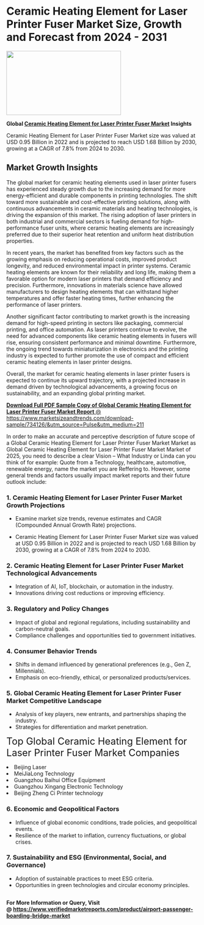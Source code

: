 <H1>Ceramic Heating Element for Laser Printer Fuser Market Size, Growth and Forecast from 2024 - 2031</H1><img class="aligncenter size-medium wp-image-584254" src="https://thirdeyenews.in/wp-content/uploads/2024/09/Global-Market-Research-300x168.jpeg" alt="" width="300" height="168" /><p><strong>Global&nbsp;<a href="https://www.marketsizeandtrends.com/download-sample/734126/&amp;utm_source=Pulse&amp;utm_medium=211">Ceramic Heating Element for Laser Printer Fuser Market</a> Insights</strong></p><p>Ceramic Heating Element for Laser Printer Fuser Market size was valued at USD 0.95 Billion in 2022 and is projected to reach USD 1.68 Billion by 2030, growing at a CAGR of 7.8% from 2024 to 2030.</p><p><h2>Market Growth Insights</h2> <p>The global market for ceramic heating elements used in laser printer fusers has experienced steady growth due to the increasing demand for more energy-efficient and durable components in printing technologies. The shift toward more sustainable and cost-effective printing solutions, along with continuous advancements in ceramic materials and heating technologies, is driving the expansion of this market. The rising adoption of laser printers in both industrial and commercial sectors is fueling demand for high-performance fuser units, where ceramic heating elements are increasingly preferred due to their superior heat retention and uniform heat distribution properties.</p> <p><a href="download-sample-link"></a></p> <p>In recent years, the market has benefited from key factors such as the growing emphasis on reducing operational costs, improved product longevity, and reduced environmental impact in printer systems. Ceramic heating elements are known for their reliability and long life, making them a favorable option for modern laser printers that demand efficiency and precision. Furthermore, innovations in materials science have allowed manufacturers to design heating elements that can withstand higher temperatures and offer faster heating times, further enhancing the performance of laser printers.</p> <p>Another significant factor contributing to market growth is the increasing demand for high-speed printing in sectors like packaging, commercial printing, and office automation. As laser printers continue to evolve, the need for advanced components like ceramic heating elements in fusers will rise, ensuring consistent performance and minimal downtime. Furthermore, the ongoing trend towards miniaturization in electronics and the printing industry is expected to further promote the use of compact and efficient ceramic heating elements in laser printer designs.</p> <p>Overall, the market for ceramic heating elements in laser printer fusers is expected to continue its upward trajectory, with a projected increase in demand driven by technological advancements, a growing focus on sustainability, and an expanding global printing market.</p> <p><a href="get-more-link"></p><p><span class=""><strong>Download Full PDF Sample Copy of Global Ceramic Heating Element for Laser Printer Fuser Market Report</strong> @ <a href="https://www.marketsizeandtrends.com/download-sample/734126/&amp;utm_source=Pulse&amp;utm_medium=211" target="_blank">https://www.marketsizeandtrends.com/download-sample/734126/&amp;utm_source=Pulse&amp;utm_medium=211</a></span></p><p>In order to make an accurate and perceptive description of future scope of a Global&nbsp;Ceramic Heating Element for Laser Printer Fuser Market Market as Global&nbsp;Ceramic Heating Element for Laser Printer Fuser Market Market of 2025, you need to describe a clear Vision &ndash; What Industry or Linda can you think of for example: Quote from a Technology, healthcare, automotive, renewable energy, name the market you are Reffering to. However, some general trends and factors usually impact market reports and their future outlook include:</p><h3>1.&nbsp;<strong>Ceramic Heating Element for Laser Printer Fuser Market Growth Projections</strong></h3><ul><li>Examine market size trends, revenue estimates and CAGR (Compounded Annual Growth Rate) projections.</li><li><p>Ceramic Heating Element for Laser Printer Fuser Market size was valued at USD 0.95 Billion in 2022 and is projected to reach USD 1.68 Billion by 2030, growing at a CAGR of 7.8% from 2024 to 2030.</p></li></ul><h3>2.&nbsp;<strong>Ceramic Heating Element for Laser Printer Fuser Market Technological Advancements</strong></h3><ul><li>Integration of AI, IoT, blockchain, or automation in the industry.</li><li>Innovations driving cost reductions or improving efficiency.</li></ul><h3>3.&nbsp;<strong>Regulatory and Policy Changes</strong></h3><ul><li>Impact of global and regional regulations, including sustainability and carbon-neutral goals.</li><li>Compliance challenges and opportunities tied to government initiatives.</li></ul><h3>4.&nbsp;<strong>Consumer Behavior Trends</strong></h3><ul><li>Shifts in demand influenced by generational preferences (e.g., Gen Z, Millennials).</li><li>Emphasis on eco-friendly, ethical, or personalized products/services.</li></ul><h3>5.&nbsp;<strong>Global Ceramic Heating Element for Laser Printer Fuser Market Competitive Landscape</strong></h3><ul><li>Analysis of key players, new entrants, and partnerships shaping the industry.</li><li>Strategies for differentiation and market penetration.</li></ul><p data-pm-slice="1 1 []"><span style="color: inherit; font-family: inherit; font-size: 25px;">Top Global Ceramic Heating Element for Laser Printer Fuser Market Companies</span></p><div class="" data-test-id=""><p><li>Beijing Laser</li><li> MeiJiaLong Technology</li><li> Guangzhou Baihui Office Equipment</li><li> Guangzhou Xingang Electronic Technology</li><li> Beijing Zheng Ci Printer technology</li></p></div><h3>6.&nbsp;<strong>Economic and Geopolitical Factors</strong></h3><ul><li>Influence of global economic conditions, trade policies, and geopolitical events.</li><li>Resilience of the market to inflation, currency fluctuations, or global crises.</li></ul><h3>7.&nbsp;<strong>Sustainability and ESG (Environmental, Social, and Governance)</strong></h3><ul><li>Adoption of sustainable practices to meet ESG criteria.</li><li>Opportunities in green technologies and circular economy principles.</li></ul><h2><strong style="font-size: 14px;">For More Information or Query, Visit @&nbsp;</strong><a style="background-color: #ffffff; font-size: 14px;" href="https://www.marketsizeandtrends.com/report/ceramic-heating-element-for-laser-printer-fuser-market/" target="_blank">https://www.verifiedmarketreports.com/product/airport-passenger-boarding-bridge-market</a></h2>
